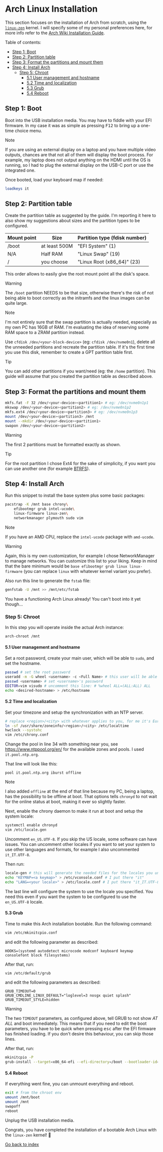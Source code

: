 # Arch Linux Installation

This section focuses on the installation of Arch from scratch,
using the [`linux-zen`](https://github.com/zen-kernel/zen-kernel/wiki/FAQ) kernel.
I will specify some of my personal preferences here,
for more info refer to the [Arch Wiki Installation Guide](https://wiki.archlinux.org/title/Installation_guide).

Table of contents:
<!-- TOC -->
- [Step 1: Boot](#step-1-boot)
- [Step 2: Partition table](#step-2-partition-table)
- [Step 3: Format the partitions and mount them](#step-3-format-the-partitions-and-mount-them)
- [Step 4: Install Arch](#step-4-install-arch)
  - [Step 5: Chroot](#step-5-chroot)
    - [5.1 User management and hostname](#51-user-management-and-hostname)
    - [5.2 Time and localization](#52-time-and-localization)
    - [5.3 Grub](#53-grub)
    - [5.4 Reboot](#54-reboot)
<!-- /TOC -->

## Step 1: Boot

Boot into the USB installation media. You may have to fiddle with your EFI firmware.
In my case it was as simple as pressing <kbd>F12</kbd> to bring up a one-time
choice menu.

>[!NOTE]
> If you are using an external display on a laptop and you have multiple
> video outputs, chances are that not all of them will display the boot process.
> For example, my laptop does not output anything on the HDMI until the OS is running,
> so I had to plug the external display on the USB-C port or use the integrated one.

Once booted, load your keyboard map if needed:

```bash
loadkeys it
```

## Step 2: Partition table

Create the partition table as suggested by the guide. I'm reporting it here
to also show my suggestions about sizes and the partition types to be configured.

| Mount point | Size          | Partition type (fdisk number) |
|-------------|---------------|-------------------------------|
| /boot       | at least 500M | "EFI System" (1)              |
| N/A         | Half RAM      | "Linux Swap" (19)             |
| /           | you choose    | "Linux Root (x86_64)" (23)    |

This order allows to easily give the root mount point all the disk's space.

> [!WARNING]
> The `/boot` partition NEEDS to be that size, otherwise there's the risk of
> not being able to boot correctly as the initramfs and the linux images
> can be quite large.

> [!NOTE]
> I'm not entirely sure that the swap partition is actually needed, especially
> as my own PC has 16GB of RAM.
> I'm evaluating the idea of reserving some RAM space to a ZRAM partition instead.

Use `cfdisk /dev/<your-block-device>` (eg: `cfdisk /dev/nvme0n1`), delete all the
unneeded partitions and recreate the partition table.
If it's the first time you use this disk, remember to create a GPT partition
table first.

> [!TIP]
> You can add other partitions if you want/need (eg: the `/home` partition).
> This guide will assume that you created the partition table as described above.

## Step 3: Format the partitions and mount them

```bash
mkfs.fat -F 32 /dev/<your-device><partition1> # eg: /dev/nvme0n1p1
mkswap /dev/<your-device><partition2> # eg: /dev/nvme0n1p2
mkfs.ext4 /dev/<your-device><partition3> # eg: /dev/nvme0n1p3
mount /dev/<your-device><partition3> /mnt
mount --mkdir /dev/<your-device><partition1>
swapon /dev/<your-device><partition2>
```

> [!WARNING]
> The first 2 partitions must be formatted exactly as shown.

> [!TIP]
> For the root partition I chose Ext4 for the sake of simplicity,
> if you want you can use another one (for example [BTRFS](https://wiki.archlinux.org/title/Btrfs)).

## Step 4: Install Arch

Run this snippet to install the base system plus some basic packages:

```bash
pacstrap -K /mnt base chrony\
    efibootmgr grub intel-ucode\
    linux-firmware linux-zen\
    networkmanager plymouth sudo vim
```

> [!NOTE]
> If you have an AMD CPU, replace the `intel-ucode` package
> with `amd-ucode`.

> [!WARNING]
> Again, this is my own customization, for example I chose
> NetworkManager to manage networks. You can customize this list to your liking.
> Keep in mind that the bare minimum would be
> `base efibootmgr grub linux linux-firmware`
> (you can replace `linux` with whatever kernel variant you prefer).

Also run this line to generate the `fstab` file:

```bash
genfstab -U /mnt >> /mnt/etc/fstab
```

You have a functioning Arch Linux already! You can't boot into it yet though...

### Step 5: Chroot

In this step you will operate inside the actual Arch instance:

```bash
arch-chroot /mnt
```

#### 5.1 User management and hostname

Set a root password, create your main user, which will be able to `sudo`,
and set the hostname.

```bash
passwd # set the root password
useradd -m -G wheel <username> -c <Full Name> # this user will be able to sudo
passwd <username> # set <username>'s password
EDITOR=vim visudo # uncomment this line: # %wheel ALL=(ALL:ALL) ALL
echo <desired-hostname> > /etc/hostname
```

#### 5.2 Time and localization

Set your timezone and setup the synchronization with an NTP server.

```bash
# replace <region>/<city> with whatever applies to you, for me it's Europe/Rome
ln -sf /usr/share/zoneinfo/<region>/<city> /etc/localtime
hwclock --systohc
vim /etc/chrony.conf
```

Change the pool in line 34 with something near you, see https://www.ntppool.org/en/
for the available zones and pools. I used `it.pool.ntp.org`.

That line will look like this:

```plaintext
pool it.pool.ntp.org iburst offline
```

> [!NOTE]
> I also added `offline` at the end of that line because my PC, being a laptop,
> has the possibility to be offline at boot. That options tells `chronyd`
> to not wait for the online status at boot, making it ever so slightly faster.

Next, enable the chrony daemon to make it run at boot and setup the system locale:

```bash
systemctl enable chronyd
vim /etc/locale.gen
```

Uncomment `en_US.UTF-8`. If you skip the US locale, some software can have issues.
You can uncomment other locales if you want to set your system to use other
languages and formats, for example I also uncommented `it_IT.UTF-8`.

Then run:

```bash
locale-gen # this will generate the needed files for the locales you uncommented
echo "KEYMAP=<a keymap>" > /etc/vconsole.conf # I put there "it"
echo "LANG=<your locale>" > /etc/locale.conf # I put there "it_IT.UTF-8
```

The last line will configure the system to use the locale you specified.
You need this even if you want the system to be configured
to use the `en_US.UTF-8` locale.

#### 5.3 Grub

Time to make this Arch installation bootable. Run the following command:

```bash
vim /etc/mkinitcpio.conf
```

and edit the following parameter as described:

```plaintext
HOOKS=(systemd autodetect microcode modconf keyboard keymap consolefont block filesystems)
```

After that, run:

```bash
vim /etc/default/grub
```

and edit the following parameters as described:

```plaintext
GRUB_TIMEOUT=0
GRUB_CMDLINE_LINUX_DEFAULT="loglevel=3 nosgx quiet splash"
GRUB_TIMEOUT_STYLE=hidden
```

> [!WARNING]
> The two `TIMEOUT` parameters, as configured above, tell GRUB to not show
> *AT ALL* and boot immediately.
> This means that if you need to edit the boot parameters, you have to be quick
> when pressing <kbd>esc</kbd> after the EFI firmware has finished loading.
> If you don't desire this behaviour, you can skip those lines.

After that, run:

```bash
mkinitcpio -P
grub-install --target=x86_64-efi --efi-directory=/boot --bootloader-id=ArchGRUB
```

#### 5.4 Reboot

If everything went fine, you can unmount everything and reboot.

```bash
exit # from the chroot env
umount /mnt/boot
umount /mnt
swapoff
reboot
```

Unplug the USB installation media.

Congrats, you have completed the installation of a bootable Arch Linux
with the `linux-zen` kernel! 🚀

[Go back to index](../)
<!-- TODO: add here the link to the next guide -->
